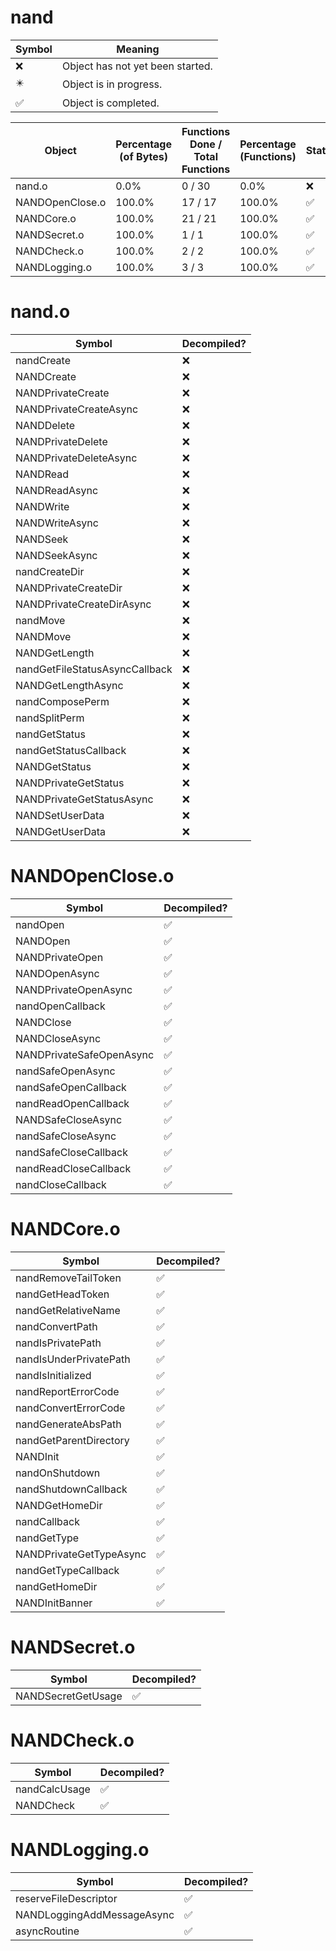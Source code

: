 # nand
| Symbol | Meaning 
| ------------- | ------------- 
| :x: | Object has not yet been started. 
| :eight_pointed_black_star: | Object is in progress. 
| :white_check_mark: | Object is completed. 


| Object | Percentage (of Bytes) | Functions Done / Total Functions | Percentage (Functions) | Status 
| ------------- | ------------- | ------------- | ------------- | ------------- 
| nand.o | 0.0% | 0 / 30 | 0.0% | :x: 
| NANDOpenClose.o | 100.0% | 17 / 17 | 100.0% | :white_check_mark: 
| NANDCore.o | 100.0% | 21 / 21 | 100.0% | :white_check_mark: 
| NANDSecret.o | 100.0% | 1 / 1 | 100.0% | :white_check_mark: 
| NANDCheck.o | 100.0% | 2 / 2 | 100.0% | :white_check_mark: 
| NANDLogging.o | 100.0% | 3 / 3 | 100.0% | :white_check_mark: 


# nand.o
| Symbol | Decompiled? |
| ------------- | ------------- |
| nandCreate | :x: |
| NANDCreate | :x: |
| NANDPrivateCreate | :x: |
| NANDPrivateCreateAsync | :x: |
| NANDDelete | :x: |
| NANDPrivateDelete | :x: |
| NANDPrivateDeleteAsync | :x: |
| NANDRead | :x: |
| NANDReadAsync | :x: |
| NANDWrite | :x: |
| NANDWriteAsync | :x: |
| NANDSeek | :x: |
| NANDSeekAsync | :x: |
| nandCreateDir | :x: |
| NANDPrivateCreateDir | :x: |
| NANDPrivateCreateDirAsync | :x: |
| nandMove | :x: |
| NANDMove | :x: |
| NANDGetLength | :x: |
| nandGetFileStatusAsyncCallback | :x: |
| NANDGetLengthAsync | :x: |
| nandComposePerm | :x: |
| nandSplitPerm | :x: |
| nandGetStatus | :x: |
| nandGetStatusCallback | :x: |
| NANDGetStatus | :x: |
| NANDPrivateGetStatus | :x: |
| NANDPrivateGetStatusAsync | :x: |
| NANDSetUserData | :x: |
| NANDGetUserData | :x: |


# NANDOpenClose.o
| Symbol | Decompiled? |
| ------------- | ------------- |
| nandOpen | :white_check_mark: |
| NANDOpen | :white_check_mark: |
| NANDPrivateOpen | :white_check_mark: |
| NANDOpenAsync | :white_check_mark: |
| NANDPrivateOpenAsync | :white_check_mark: |
| nandOpenCallback | :white_check_mark: |
| NANDClose | :white_check_mark: |
| NANDCloseAsync | :white_check_mark: |
| NANDPrivateSafeOpenAsync | :white_check_mark: |
| nandSafeOpenAsync | :white_check_mark: |
| nandSafeOpenCallback | :white_check_mark: |
| nandReadOpenCallback | :white_check_mark: |
| NANDSafeCloseAsync | :white_check_mark: |
| nandSafeCloseAsync | :white_check_mark: |
| nandSafeCloseCallback | :white_check_mark: |
| nandReadCloseCallback | :white_check_mark: |
| nandCloseCallback | :white_check_mark: |


# NANDCore.o
| Symbol | Decompiled? |
| ------------- | ------------- |
| nandRemoveTailToken | :white_check_mark: |
| nandGetHeadToken | :white_check_mark: |
| nandGetRelativeName | :white_check_mark: |
| nandConvertPath | :white_check_mark: |
| nandIsPrivatePath | :white_check_mark: |
| nandIsUnderPrivatePath | :white_check_mark: |
| nandIsInitialized | :white_check_mark: |
| nandReportErrorCode | :white_check_mark: |
| nandConvertErrorCode | :white_check_mark: |
| nandGenerateAbsPath | :white_check_mark: |
| nandGetParentDirectory | :white_check_mark: |
| NANDInit | :white_check_mark: |
| nandOnShutdown | :white_check_mark: |
| nandShutdownCallback | :white_check_mark: |
| NANDGetHomeDir | :white_check_mark: |
| nandCallback | :white_check_mark: |
| nandGetType | :white_check_mark: |
| NANDPrivateGetTypeAsync | :white_check_mark: |
| nandGetTypeCallback | :white_check_mark: |
| nandGetHomeDir | :white_check_mark: |
| NANDInitBanner | :white_check_mark: |


# NANDSecret.o
| Symbol | Decompiled? |
| ------------- | ------------- |
| NANDSecretGetUsage | :white_check_mark: |


# NANDCheck.o
| Symbol | Decompiled? |
| ------------- | ------------- |
| nandCalcUsage | :white_check_mark: |
| NANDCheck | :white_check_mark: |


# NANDLogging.o
| Symbol | Decompiled? |
| ------------- | ------------- |
| reserveFileDescriptor | :white_check_mark: |
| NANDLoggingAddMessageAsync | :white_check_mark: |
| asyncRoutine | :white_check_mark: |


